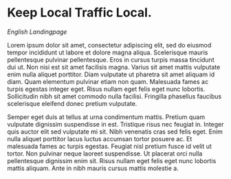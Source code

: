 # Keep Local Traffic Local.

_English Landingpage_

Lorem ipsum dolor sit amet, consectetur adipiscing elit, sed do eiusmod tempor incididunt ut labore et dolore magna
aliqua. Scelerisque mauris pellentesque pulvinar pellentesque. Eros in cursus turpis massa tincidunt dui ut. Non nisi
est sit amet facilisis magna. Varius sit amet mattis vulputate enim nulla aliquet porttitor. Diam vulputate ut pharetra
sit amet aliquam id diam. Quam elementum pulvinar etiam non quam. Malesuada fames ac turpis egestas integer eget. Risus
nullam eget felis eget nunc lobortis. Sollicitudin nibh sit amet commodo nulla facilisi. Fringilla phasellus faucibus
scelerisque eleifend donec pretium vulputate.

Semper eget duis at tellus at urna condimentum mattis. Pretium quam vulputate dignissim suspendisse in est. Tristique
risus nec feugiat in. Integer quis auctor elit sed vulputate mi sit. Nibh venenatis cras sed felis eget. Enim nulla
aliquet porttitor lacus luctus accumsan tortor posuere ac. Et malesuada fames ac turpis egestas. Feugiat nisl pretium
fusce id velit ut tortor. Non pulvinar neque laoreet suspendisse. Ut placerat orci nulla pellentesque dignissim enim
sit. Risus nullam eget felis eget nunc lobortis mattis aliquam. Ante in nibh mauris cursus mattis molestie a.
